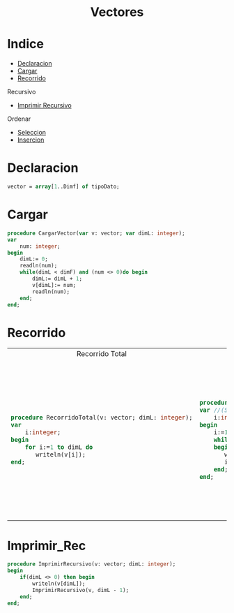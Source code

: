 <h1 align='center'> Vectores </h1>

Indice
=================
- [Declaracion](#declaracion)
- [Cargar](#cargar)
- [Recorrido](#recorrido)

Recursivo
- [Imprimir Recursivo](#imprimir_rec)

Ordenar
- [Seleccion](#seleccion)
- [Insercion](#insercion)

Declaracion
===========
```pascal
vector = array[1..Dimf] of tipoDato;
```

Cargar
===========
```pascal
procedure CargarVector(var v: vector; var dimL: integer);
var
    num: integer;
begin
    dimL:= 0;
    readln(num);
    while(dimL < dimF) and (num <> 0)do begin
        dimL:= dimL + 1;
        v[dimL]:= num;
        readln(num);
    end;
end;
```



Recorrido
==========
<table>
<tr>
    <td align="center"> Recorrido Total </td> <td align="center"> Recorrido Parcial </td><td align=""> Recorrido Parcial 2 </td>
</tr>
<tr>
<td>
 
```Pascal
procedure RecorridoTotal(v: vector; dimL: integer);
var
    i:integer;
begin
    for i:=1 to dimL do
       writeln(v[i]);
end;
```
</td>
<td>
 

```Pascal
procedure RecorridoParcial(v: vector; dimL: integer);
var //(Seguro Existe)
    i:integer;
begin
    i:=1;
    while (v[i] <> 0) do
    begin
       writeln(v[i]);
       i:=i+1;
    end;
end;
```
 
</td>

 <td>
 
```Pas
procedure RecorridoParcial2(v: vector; dimL: integer);
var //(Puede no Existir)
    i:integer;
begin
    i:=1;
    while (i <= dimF) and (v[i] <> 0) do
       i:=i+1;
    if (i <= dimF ) then
       writeln ('Existe');
    else
       writeln ('No Existe');
end;
```
</td>
</tr>
</table>




Imprimir_Rec
==========
```pascal
procedure ImprimirRecursivo(v: vector; dimL: integer);
begin
    if(dimL <> 0) then begin
        writeln(v[dimL]);
        ImprimirRecursivo(v, dimL - 1);
    end;
end;
```